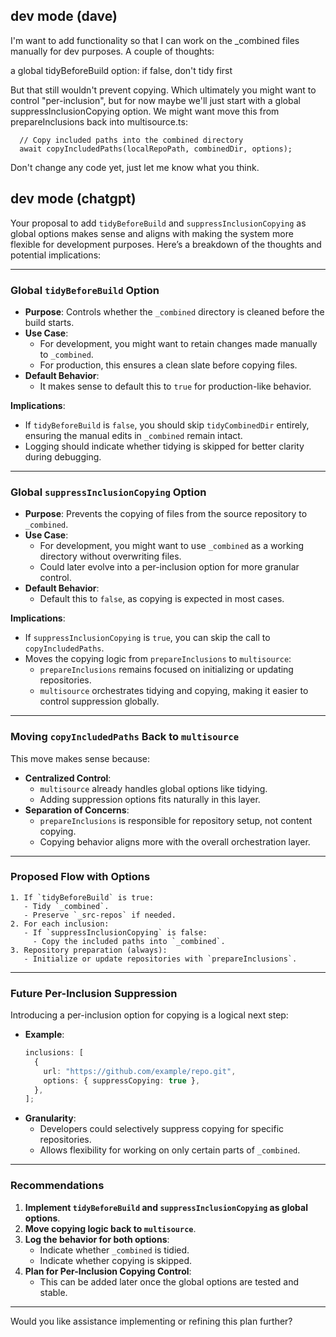 
## dev mode (dave)

I'm want to add functionality so that I can work on the _combined files manually for dev purposes. A couple of thoughts:

a global tidyBeforeBuild option: if false, don't tidy first

But that still wouldn't prevent copying. Which ultimately you might want to control "per-inclusion", but for now maybe we'll just start with a global suppressInclusionCopying option. We might want move this from prepareInclusions back into multisource.ts:

      // Copy included paths into the combined directory
      await copyIncludedPaths(localRepoPath, combinedDir, options);

Don't change any code yet, just let me know what you think.


## dev mode (chatgpt)

Your proposal to add `tidyBeforeBuild` and `suppressInclusionCopying` as global options makes sense and aligns with making the system more flexible for development purposes. Here’s a breakdown of the thoughts and potential implications:

---

### Global `tidyBeforeBuild` Option

- **Purpose**: Controls whether the `_combined` directory is cleaned before the build starts.
- **Use Case**: 
  - For development, you might want to retain changes made manually to `_combined`.
  - For production, this ensures a clean slate before copying files.
- **Default Behavior**: 
  - It makes sense to default this to `true` for production-like behavior.

**Implications**:
- If `tidyBeforeBuild` is `false`, you should skip `tidyCombinedDir` entirely, ensuring the manual edits in `_combined` remain intact.
- Logging should indicate whether tidying is skipped for better clarity during debugging.

---

### Global `suppressInclusionCopying` Option

- **Purpose**: Prevents the copying of files from the source repository to `_combined`.
- **Use Case**:
  - For development, you might want to use `_combined` as a working directory without overwriting files.
  - Could later evolve into a per-inclusion option for more granular control.
- **Default Behavior**:
  - Default this to `false`, as copying is expected in most cases.

**Implications**:
- If `suppressInclusionCopying` is `true`, you can skip the call to `copyIncludedPaths`.
- Moves the copying logic from `prepareInclusions` to `multisource`:
  - `prepareInclusions` remains focused on initializing or updating repositories.
  - `multisource` orchestrates tidying and copying, making it easier to control suppression globally.

---

### Moving `copyIncludedPaths` Back to `multisource`

This move makes sense because:
- **Centralized Control**: 
  - `multisource` already handles global options like tidying.
  - Adding suppression options fits naturally in this layer.
- **Separation of Concerns**: 
  - `prepareInclusions` is responsible for repository setup, not content copying.
  - Copying behavior aligns more with the overall orchestration layer.

---

### Proposed Flow with Options

```plaintext
1. If `tidyBeforeBuild` is true:
   - Tidy `_combined`.
   - Preserve `_src-repos` if needed.
2. For each inclusion:
   - If `suppressInclusionCopying` is false:
     - Copy the included paths into `_combined`.
3. Repository preparation (always):
   - Initialize or update repositories with `prepareInclusions`.
```

---

### Future Per-Inclusion Suppression

Introducing a per-inclusion option for copying is a logical next step:
- **Example**:
  ```typescript
  inclusions: [
    {
      url: "https://github.com/example/repo.git",
      options: { suppressCopying: true },
    },
  ];
  ```
- **Granularity**:
  - Developers could selectively suppress copying for specific repositories.
  - Allows flexibility for working on only certain parts of `_combined`.

---

### Recommendations

1. **Implement `tidyBeforeBuild` and `suppressInclusionCopying` as global options**.
2. **Move copying logic back to `multisource`**.
3. **Log the behavior for both options**:
   - Indicate whether `_combined` is tidied.
   - Indicate whether copying is skipped.
4. **Plan for Per-Inclusion Copying Control**:
   - This can be added later once the global options are tested and stable.

---

Would you like assistance implementing or refining this plan further?

